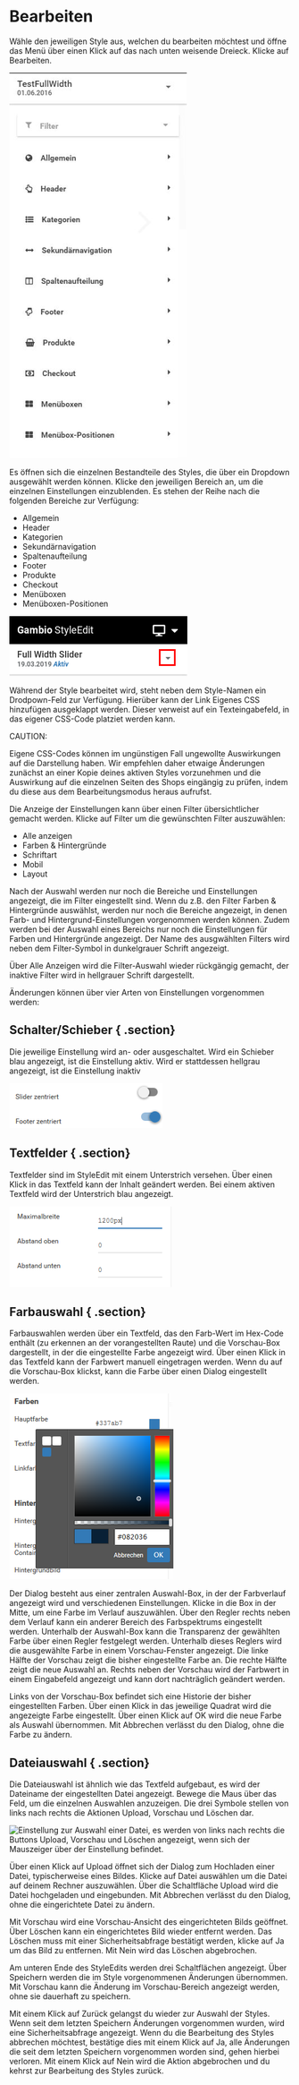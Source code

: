 # Bearbeiten 

Wähle den jeweiligen Style aus, welchen du bearbeiten möchtest und öffne das Menü über einen Klick auf das nach unten weisende Dreieck. Klicke auf Bearbeiten.

![](Bilder/Abb136_BearbeitenEinesStyles.JPG "Bearbeiten eines Styles")

Es öffnen sich die einzelnen Bestandteile des Styles, die über ein Dropdown ausgewählt werden können. Klicke den jeweiligen Bereich an, um die einzelnen Einstellungen einzublenden. Es stehen der Reihe nach die folgenden Bereiche zur Verfügung:

-   Allgemein
-   Header
-   Kategorien
-   Sekundärnavigation
-   Spaltenaufteilung
-   Footer
-   Produkte
-   Checkout
-   Menüboxen
-   Menüboxen-Positionen

![](Bilder/StyleBearbeitenDropdown.png "Dropown neben dem Stylenamen nach Bearbeiten des Styles")

Während der Style bearbeitet wird, steht neben dem Style-Namen ein Drodpown-Feld zur Verfügung. Hierüber kann der Link Eigenes CSS hinzufügen ausgeklappt werden. Dieser verweist auf ein Texteingabefeld, in das eigener CSS-Code platziet werden kann.

CAUTION:

Eigene CSS-Codes können im ungünstigen Fall ungewollte Auswirkungen auf die Darstellung haben. Wir empfehlen daher etwaige Änderungen zunächst an einer Kopie deines aktiven Styles vorzunehmen und die Auswirkung auf die einzelnen Seiten des Shops eingängig zu prüfen, indem du diese aus dem Bearbeitungsmodus heraus aufrufst.

Die Anzeige der Einstellungen kann über einen Filter übersichtlicher gemacht werden. Klicke auf Filter um die gewünschten Filter auszuwählen:

-   Alle anzeigen
-   Farben & Hintergründe
-   Schriftart
-   Mobil
-   Layout

Nach der Auswahl werden nur noch die Bereiche und Einstellungen angezeigt, die im Filter eingestellt sind. Wenn du z.B. den Filter Farben & Hintergründe auswählst, werden nur noch die Bereiche angezeigt, in denen Farb- und Hintergrund-Einstellungen vorgenommen werden können. Zudem werden bei der Auswahl eines Bereichs nur noch die Einstellungen für Farben und Hintergründe angezeigt. Der Name des ausgwählten Filters wird neben dem Filter-Symbol in dunkelgrauer Schrift angezeigt.

Über Alle Anzeigen wird die Filter-Auswahl wieder rückgängig gemacht, der inaktive Filter wird in hellgrauer Schrift dargestellt.

Änderungen können über vier Arten von Einstellungen vorgenommen werden:

## Schalter/Schieber { .section}

Die jeweilige Einstellung wird an- oder ausgeschaltet. Wird ein Schieber blau angezeigt, ist die Einstellung aktiv. Wird er stattdessen hellgrau angezeigt, ist die Einstellung inaktiv

![](Bilder/Abb137_StyleEdit3_styleBearbeitenAN_AUS.PNG "Eine aktive (unten) und eine inaktive Einstellung")

## Textfelder { .section}

Textfelder sind im StyleEdit mit einem Unterstrich versehen. Über einen Klick in das Textfeld kann der Inhalt geändert werden. Bei einem aktiven Textfeld wird der Unterstrich blau angezeigt.

![](Bilder/Abb138_StyleEdit3_styleBearbeiten_Eingabe.PNG "Textfelder, das aktive Textfeld ist blau markiert")

## Farbauswahl { .section}

Farbauswahlen werden über ein Textfeld, das den Farb-Wert im Hex-Code enthält \(zu erkennen an der vorangestellten Raute\) und die Vorschau-Box dargestellt, in der die eingestellte Farbe angezeigt wird. Über einen Klick in das Textfeld kann der Farbwert manuell eingetragen werden. Wenn du auf die Vorschau-Box klickst, kann die Farbe über einen Dialog eingestellt werden.

![](Bilder/Abb139_StyleEdit3_styleBearbeiten_Farbe.PNG "Dialog zum Ändern einer Farbe")

Der Dialog besteht aus einer zentralen Auswahl-Box, in der der Farbverlauf angezeigt wird und verschiedenen Einstellungen. Klicke in die Box in der Mitte, um eine Farbe im Verlauf auszuwählen. Über den Regler rechts neben dem Verlauf kann ein anderer Bereich des Farbspektrums eingestellt werden. Unterhalb der Auswahl-Box kann die Transparenz der gewählten Farbe über einen Regler festgelegt werden. Unterhalb dieses Reglers wird die ausgewählte Farbe in einem Vorschau-Fenster angezeigt. Die linke Hälfte der Vorschau zeigt die bisher eingestellte Farbe an. Die rechte Hälfte zeigt die neue Auswahl an. Rechts neben der Vorschau wird der Farbwert in einem Eingabefeld angezeigt und kann dort nachträglich geändert werden.

Links von der Vorschau-Box befindet sich eine Historie der bisher eingestellten Farben. Über einen Klick in das jeweilige Quadrat wird die angezeigte Farbe eingestellt. Über einen Klick auf OK wird die neue Farbe als Auswahl übernommen. Mit Abbrechen verlässt du den Dialog, ohne die Farbe zu ändern.

## Dateiauswahl { .section}

Die Dateiauswahl ist ähnlich wie das Textfeld aufgebaut, es wird der Dateiname der eingestellten Datei angezeigt. Bewege die Maus über das Feld, um die einzelnen Auswahlen anzuzeigen. Die drei Symbole stellen von links nach rechts die Aktionen Upload, Vorschau und Löschen dar.

![](Bilder/Abb140_StyleEdit3_styleBearbeiten_Datei.PNG "Einstellung zur Auswahl einer Datei, es werden von links nach
        rechts die Buttons Upload,
        Vorschau und Löschen angezeigt,
        wenn sich der Mauszeiger über der Einstellung befindet.")

Über einen Klick auf Upload öffnet sich der Dialog zum Hochladen einer Datei, typischerweise eines Bildes. Klicke auf Datei auswählen um die Datei auf deinem Rechner auszuwählen. Über die Schaltfläche Upload wird die Datei hochgeladen und eingebunden. Mit Abbrechen verlässt du den Dialog, ohne die eingerichtete Datei zu ändern.

Mit Vorschau wird eine Vorschau-Ansicht des eingerichteten Bilds geöffnet. Über Löschen kann ein eingerichtetes Bild wieder entfernt werden. Das Löschen muss mit einer Sicherheitsabfrage bestätigt werden, klicke auf Ja um das Bild zu entfernen. Mit Nein wird das Löschen abgebrochen.

Am unteren Ende des StyleEdits werden drei Schaltflächen angezeigt. Über Speichern werden die im Style vorgenommenen Änderungen übernommen. Mit Vorschau kann die Änderung im Vorschau-Bereich angezeigt werden, ohne sie dauerhaft zu speichern.

Mit einem Klick auf Zurück gelangst du wieder zur Auswahl der Styles. Wenn seit dem letzten Speichern Änderungen vorgenommen wurden, wird eine Sicherheitsabfrage angezeigt. Wenn du die Bearbeitung des Styles abbrechen möchtest, bestätige dies mit einem Klick auf Ja, alle Änderungen die seit dem letzten Speichern vorgenommen worden sind, gehen hierbei verloren. Mit einem Klick auf Nein wird die Aktion abgebrochen und du kehrst zur Bearbeitung des Styles zurück.



